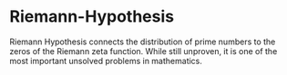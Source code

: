 # Riemann-Hypothesis
Riemann Hypothesis connects the distribution of prime numbers to the zeros of the Riemann zeta function. While still unproven, it is one of the most important unsolved problems in mathematics.
